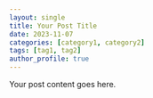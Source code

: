 ```yaml
---
layout: single
title: Your Post Title
date: 2023-11-07
categories: [category1, category2]
tags: [tag1, tag2]
author_profile: true
---
```


Your post content goes here.